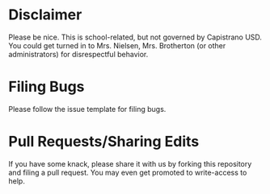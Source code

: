 # Disclaimer
Please be nice. This is school-related, but not governed by Capistrano USD. You could get turned in to Mrs. Nielsen, Mrs. Brotherton (or other administrators) for disrespectful behavior.

# Filing Bugs
Please follow the issue template for filing bugs.

# Pull Requests/Sharing Edits
If you have some knack, please share it with us by forking this repository and filing a pull request. You may even get promoted to write-access to help.